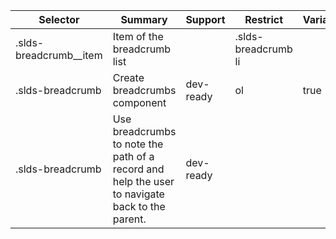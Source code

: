 

| Selector | Summary | Support | Restrict | Variant | Modifier |
|-------|-------|-------|-------|-------|-------|
| .slds-breadcrumb__item | Item of the breadcrumb list |   | .slds-breadcrumb li |   |   |
| .slds-breadcrumb | Create breadcrumbs component | dev-ready | ol | true |   |
| .slds-breadcrumb | Use breadcrumbs to note the path of a record and help the user to navigate back to the parent. | dev-ready |   |   |   |
